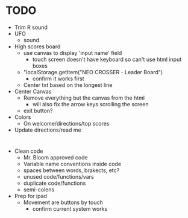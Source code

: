 # TODO
- Trim R sound
- UFO
    - sound
- High scores board
    - use canvas to display 'input name' field
        - touch screen doesn't have keyboard so can't use html input boxes
    - "localStorage.getItem("NEO CROSSER - Leader Board")
        - confirm it works first
    - Center txt based on the longest line
- Center Canvas
    - Remove everything but the canvas from the html
        - will also fix the arrow keys scrolling the screen
    - exit button?
- Colors
    - On welcome/directions/top scores
- Update directions/read me
#
- Clean code
    - Mr. Bloom approved code
    - Variable name conventions inside code
    - spaces between words, brakects, etc?
    - unused code/functions/vars
    - duplicate code/functions
    - semi-colens
- Prep for ipad
    - Movement are buttons by touch
        - confirm current system works
#
